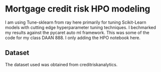 # Mortgage credit risk HPO modeling

I am using Tune-sklearn from ray here primarily for tuning Scikit-Learn models with cutting edge hyperparameter tuning techniques. I bechmarked my results against the pycaret auto ml framework. This was some of the code for my class DAAN 888. I only adding the HPO notebook here.



## Dataset

The dataset used was obtained from creditriskanalytics.